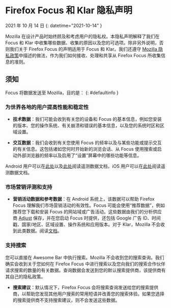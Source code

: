 ﻿# Firefox Focus 和 Klar 隐私声明

2021 年 10 月 14 日
{: datetime="2021-10-14" }

Mozilla 在设计产品时始终顾及和考虑用户的隐私权。本隐私声明解释了我们在 Focus 和 Klar 中收集哪些数据、收集的原因以及您的可选项。除非另外说明，否则我们关于 Firefox Focus 的声明适用于 Focus 和 Klar。我们还遵守 [Mozilla 隐私政策](https://www.mozilla.org/privacy/)中描述的做法，作为我们如何接收、处理和共享从 Firefox Focus 所收集信息的准则。

## 须知

Focus 将数据发送至 Mozilla，目的是：
{: #defaultinfo }

### 为世界各地的用户提高性能和稳定性

* __技术数据__：我们可能会收到有关您的设备和 Focus 的基本信息，例如您安装的版本、您的操作系统、有关崩溃和错误的基本信息，以及您的系统时区和区域设置。

* __交互数据__：我们会收到有关您使用 Focus 的频率以及与某些功能或提示交互的有关信息。这包括诸如您何时开始新的浏览会话、从 Focus 使用搜索或启动外部浏览器的频率以及启用了“设置”屏幕中的哪些功能等信息。

Android 用户可以在[此处](https://github.com/mozilla-mobile/focus-android/blob/main/docs/Telemetry.md)以及[此处](https://dictionary.telemetry.mozilla.org/apps/focus_android)阅读遥测数据文档，iOS 用户可以在[此处](https://dictionary.telemetry.mozilla.org/apps/focus_ios)阅读遥测数据文档。

### 市场营销评测和支持

* __营销活动数据和参考数据__：在 Android 系统上，该数据可以帮助 Firefox Focus 理解我们市场营销活动的有效性。Focus 可能会使用“推荐数据”，例如推荐您下载和安装 Focus 的网站域或广告活动。这些数据由我们的分析供应商 [Adjust](https://www.adjust.com/terms/privacy-policy/) 保存，并在您启动 Focus 时提供，还包括 Google 广告 ID、时间戳、国家/地区、区域设置、操作系统和应用版本。对于 Klar，Mozilla 不会收到此类数据。阅读[文档](https://github.com/mozilla-mobile/focus-android/wiki/Adjust-Usage)。

### 支持搜索

您可以直接在 Awesome Bar 中执行搜索。Mozilla 不会收到您的搜索查询。我们确实会收到关于您如何在 Firefox Focus 中进行搜索以及您向我们的搜索合作伙伴请求搜索的数量的有关数据。查询数据会发送到您的默认搜索提供商，该提供商有其自己的隐私政策。

* __搜索建议__：默认情况下，Firefox Focus 会将搜索查询发送给您的搜索提供商，以帮助您发现其他用户搜索的常用短语并改善您的搜索体验。如果您选择的搜索提供商不支持搜索建议，则不会发送这些数据。
